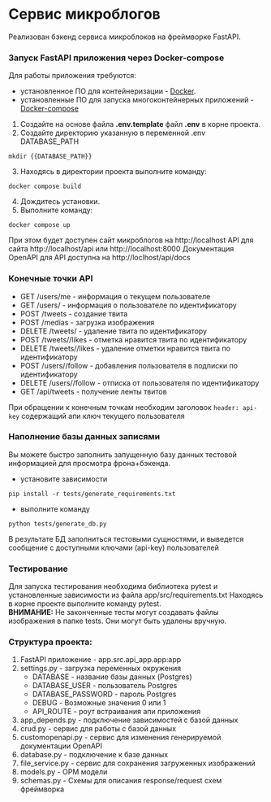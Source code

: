 # Сервис микроблогов
Реализован бэкенд сервиса микроблоков на фреймворке FastAPI.  

### Запуск FastAPI приложения через Docker-compose

Для работы приложения требуются:
- установленное ПО для контейнеризации - [Docker](https://docs.docker.com/engine/install/).
- установленные ПО для запуска многоконтейнерных приложений - [Docker-compose](https://docs.docker.com/compose/)

1. Создайте на основе файла **.env.template** файл **.env** в корне проекта.
2. Создайте директорию указанную в переменной .env DATABASE_PATH
```shell
mkdir {{DATABASE_PATH}}
```
3. Находясь в директории проекта выполните команду: 
```shell 
docker compose build 
``` 
4. Дождитесь установки.  
5. Выполните команду:
```shell 
docker compose up 
``` 

При этом будет доступен сайт микроблогов на http://localhost
API для сайта http://localhost/api или http://localhost:8000
Документация OpenAPI для API доступна на http://loclhost/api/docs  

### Конечные точки API

* GET /users/me  - информация о текущем пользователе
* GET /users/<id>  - информация о пользователе по идентификатору
* POST /tweets  - создание твита
* POST /medias  - загрузка изображения
* DELETE /tweets/<id>  - удаление твита по идентификатору
* POST /tweets/<id>/likes  - отметка нравится твита по идентификатору
* DELETE /tweets/<id>/likes  - удаление отметки нравится твита по идентификатору
* POST /users/<id>/follow  - добавления пользователя в подписки по идентификатору
* DELETE /users/<id>/follow  - отписка от пользователя по идентификатору
* GET /api/tweets  - получение ленты твитов

При обращении к конечным точкам необходим заголовок ```header: api-key``` содержащий апи ключ текущего пользователя


### Наполнение базы данных записями

 Вы можете быстро заполнить запущенную базу данных тестовой информацией для просмотра фрона+бэкенда.
- установите зависимости
```shell 
pip install -r tests/generate_requirements.txt
```
- выполните команду
```shell
python tests/generate_db.py
```
В результате БД заполниться тестовыми сущностями, и выведется сообщение с доступными  ключами (api-key) пользователей

### Тестирование
Для запуска тестирования необходима библиотека pytest и установленные зависимости из файла app/src/requirements.txt
Находясь в корне проекте выполните команду pytest.  
**ВНИМАНИЕ:** Не законченные тесты могут создавать файлы изображения в папке tests. Они могут быть удалены вручную.

### Структура проекта:  
1. FastAPI приложение - app.src.api_app.app:app
2. settings.py - загрузка переменных окружения
   * DATABASE - название базы данных (Postgres)
   * DATABASE_USER - пользователь Postgres
   * DATABASE_PASSWORD - пароль Postgres
   * DEBUG - Возможные значения 0 или 1
   * API_ROUTE - роут встраивания апи приложения 
3. app_depends.py - подключение зависимостей с базой данных
4. crud.py - сервис для работы с базой данных
5. customopenapi.py - сервис для изменения генерируемой документации OpenAPI
6. database.py - подключение к базе данных
7. file_service.py - сервис для сохранения загруженных изображений
8. models.py - ОРМ модели
9. schemas.py - Схемы для описания response/request схем фреймворка